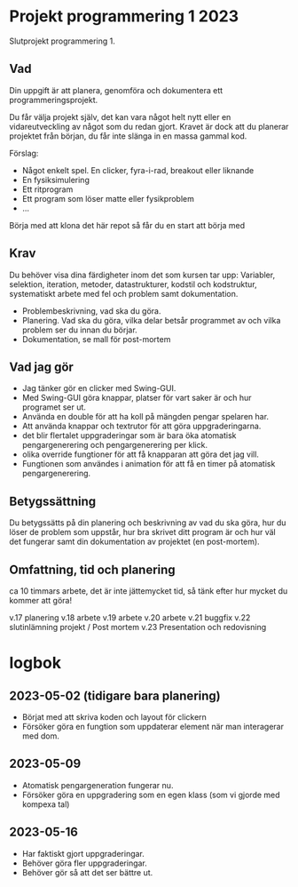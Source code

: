 # Projekt programmering 1 2023

Slutprojekt programmering 1.

## Vad

Din uppgift är att planera, genomföra och dokumentera ett programmeringsprojekt.

Du får välja projekt själv, det kan vara något helt nytt eller en vidareutveckling av något som du redan gjort. Kravet är 
dock att du planerar projektet från början, du får inte slänga in en massa gammal kod.

Förslag:

* Något enkelt spel. En clicker, fyra-i-rad, breakout eller liknande
* En fysiksimulering
* Ett ritprogram
* Ett program som löser matte eller fysikproblem
* ...

Börja med att klona det här repot så får du en start att börja med

## Krav
Du behöver visa dina färdigheter inom det som kursen tar upp: Variabler, selektion, iteration, metoder, datastrukturer, 
kodstil och kodstruktur, systematiskt arbete med fel och problem samt dokumentation.

* Problembeskrivning, vad ska du göra.
* Planering. Vad ska du göra, vilka delar betsår programmet av och vilka problem ser du innan du börjar.
* Dokumentation, se mall för post-mortem

## Vad jag gör
* Jag tänker gör en clicker med Swing-GUI.
* Med Swing-GUI göra knappar, platser för vart saker är och hur programet ser ut.
* Använda en double för att ha koll på mängden pengar spelaren har. 
* Att använda knappar och textrutor för att göra uppgraderingarna.
* det blir flertalet uppgraderingar som är bara öka atomatisk pengargenerering och pengargenerering per klick.
* olika override fungtioner för att få knapparan att göra det jag vill.
* Fungtionen som användes i animation för att få en timer på atomatisk pengargenerering. 

## Betygssättning
Du betygssätts på din planering och beskrivning av vad du ska göra, hur du löser de problem som uppstår, hur bra skrivet 
ditt program är och hur väl det fungerar samt din dokumentation av projektet (en post-mortem).

## Omfattning, tid och planering
ca 10 timmars arbete, det är inte jättemycket tid, så tänk efter hur mycket
du kommer att göra! 

v.17 planering
v.18 arbete
v.19 arbete
v.20 arbete
v.21 buggfix
v.22 slutinlämning projekt / Post mortem
v.23 Presentation och redovisning


# logbok

## 2023-05-02 (tidigare bara planering)
* Börjat med att skriva koden och layout för clickern
* Försöker göra en fungtion som uppdaterar element när man interagerar med dom.

## 2023-05-09
* Atomatisk pengargeneration fungerar nu.
* Försöker göra en uppgradering som en egen klass (som vi gjorde med kompexa tal)


## 2023-05-16
* Har faktiskt gjort uppgraderingar.
* Behöver göra fler uppgraderingar.
* Behöver gör så att det ser bättre ut.


